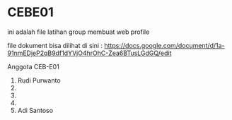 # CEBE01

ini adalah file latihan group membuat web profile

file dokument bisa dilihat di sini :
https://docs.google.com/document/d/1a-91nmEDjeP2qB9df1dYVjO4hrOhC-Zea6BTusLGdGQ/edit

Anggota CEB-E01

1. Rudi Purwanto
2.
3.
4.
5. Adi Santoso
